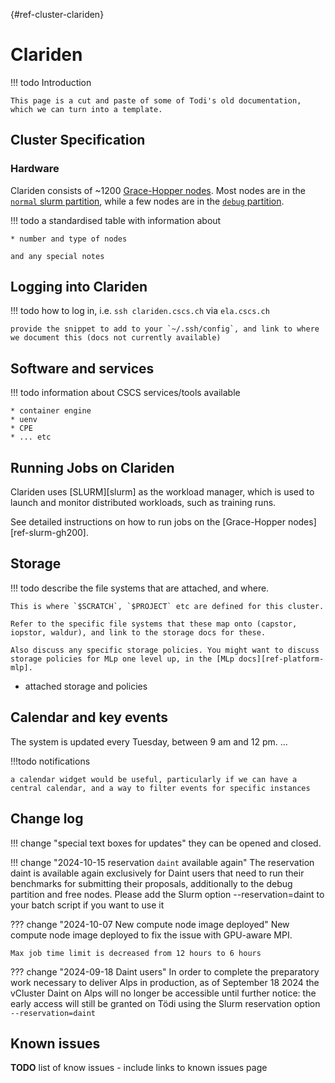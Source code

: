 [](){#ref-cluster-clariden}
# Clariden

!!! todo
    Introduction

    This page is a cut and paste of some of Todi's old documentation, which we can turn into a template.

## Cluster Specification
### Hardware
Clariden consists of ~1200 [Grace-Hopper nodes](ref-alps-gh200-node). Most nodes are in the [`normal` slurm partition](ref-slurm-partitions), while a few nodes are in the [`debug` partition](ref-slurm-partitions).


!!! todo
    a standardised table with information about

    * number and type of nodes

    and any special notes

## Logging into Clariden

!!! todo
    how to log in, i.e. `ssh clariden.cscs.ch` via `ela.cscs.ch`

    provide the snippet to add to your `~/.ssh/config`, and link to where we document this (docs not currently available)

## Software and services

!!! todo
    information about CSCS services/tools available

    * container engine
    * uenv
    * CPE
    * ... etc

## Running Jobs on Clariden

Clariden uses [SLURM][slurm] as the workload manager, which is used to launch and monitor distributed workloads, such as training runs.

See detailed instructions on how to run jobs on the [Grace-Hopper nodes][ref-slurm-gh200].

## Storage

!!! todo
    describe the file systems that are attached, and where.

    This is where `$SCRATCH`, `$PROJECT` etc are defined for this cluster.

    Refer to the specific file systems that these map onto (capstor, iopstor, waldur), and link to the storage docs for these.

    Also discuss any specific storage policies. You might want to discuss storage policies for MLp one level up, in the [MLp docs][ref-platform-mlp].

* attached storage and policies

## Calendar and key events

The system is updated every Tuesday, between 9 am and 12 pm.
...

!!!todo
    notifications
    
    a calendar widget would be useful, particularly if we can have a central calendar, and a way to filter events for specific instances

## Change log

!!! change "special text boxes for updates"
    they can be opened and closed.

!!! change "2024-10-15 reservation `daint` available again"
    The reservation daint  is available again exclusively for Daint users that need to run their benchmarks for submitting their proposals, additionally to the debug  partition and free nodes.
    Please add the Slurm option --reservation=daint to your batch script if you want to use it

??? change "2024-10-07 New compute node image deployed"
    New compute node image deployed to fix the issue with GPU-aware MPI.

    Max job time limit is decreased from 12 hours to 6 hours

??? change "2024-09-18 Daint users"
    In order to complete the preparatory work necessary to deliver Alps in production, as of September 18 2024 the vCluster Daint on Alps will no longer be accessible until further notice: the early access will still be granted on Tödi using the Slurm reservation option `--reservation=daint`

## Known issues

__TODO__ list of know issues - include links to known issues page

[CSCS Service Desk]: https://jira.cscs.ch/plugins/servlet/desk
